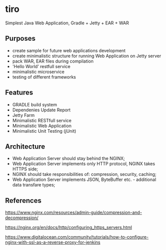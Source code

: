# tiro

Simplest Java Web Application, Gradle + Jetty + EAR + WAR

## Purposes

- create sample for future web applications development
- create minimalistic structure for running Web Application on Jetty server
- pack WAR, EAR files during compilation
- 'Hello World' restfull service
- minimalistic microservice
- testing of different frameworks

## Features

- GRADLE build system
- Dependenies Update Report
- Jetty Farm
- Minimalistic RESTfull service
- Minimalistic Web Application
- Minimalistic Unit Testing (jUnit)

## Architecture

- Web Application Server should stay behind the NGINX;
- Web Application Server implements only HTTP protocol, NGINX takes HTTPS side;
- NGINX should take responsibilities of: compression, security, caching; 
- Web Application Server implements JSON, ByteBuffer etc. - additional data transfare types;

## References

https://www.nginx.com/resources/admin-guide/compression-and-decompression/

https://nginx.org/en/docs/http/configuring_https_servers.html

https://www.digitalocean.com/community/tutorials/how-to-configure-nginx-with-ssl-as-a-reverse-proxy-for-jenkins
